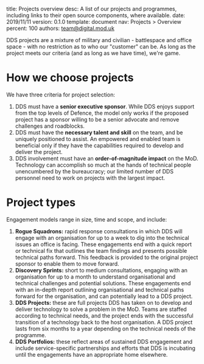 title:      Projects overview
desc:       A list of our projects and programmes, including links to their open source components, where available.
date:       2019/11/11
version:    0.1.0
template:   document
nav:        Projects > Overview
percent:    100
authors:    team@digital.mod.uk

DDS projects are a mixture of military and civilian - battlespace and office space - with no restriction as to who our "customer" can be. As long as the project meets our criteria (and as long as we have time), we're game.

# How we choose projects

We have three criteria for project selection:

1. DDS must have a **senior executive sponsor**. While DDS enjoys support from the top levels of Defence, the model only works if the proposed project has a sponsor willing to be a senior advocate and remove challenges and roadblocks.
2. DDS must have the **necessary talent and skill** on the team, and be uniquely positioned to assist. An empowered and enabled team is beneficial only if they have the capabilities required to develop and deliver the project.
3. DDS involvement must have an **order-of-magnitude impact** on the MoD. Technology can accomplish so much at the hands of technical people unencumbered by the bureaucracy; our limited number of DDS personnel need to work on projects with the largest impact.

# Project types

Engagement models range in size, time and scope, and include:

1. **Rogue Squadrons:** rapid response consultations in which DDS will engage with an organisation for up to a week to dig into the technical issues an office is facing. These engagements end with a quick report or technical fix that outlines the team findings and presents possible technical paths forward. This feedback is provided to the original project sponsor to enable them to move forward.
2. **Discovery Sprints:** short to medium consultations, engaging with an organisation for up to a month to understand organisational and technical challenges and potential solutions. These engagements end with an in-depth report outlining organisational and technical paths forward for the organisation, and can potentially lead to a DDS project.
3. **DDS Projects:** these are full projects DDS has taken on to develop and deliver technology to solve a problem in the MoD. Teams are staffed according to technical needs, and the project ends with the successful transition of a technology back to the host organisation. A DDS project lasts from six months to a year depending on the technical needs of the programme.
4. **DDS Portfolios:** these reflect areas of sustained DDS engagement and include service-specific partnerships and efforts that DDS is incubating until the engagements have an appropriate home elsewhere.
